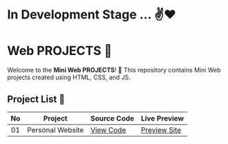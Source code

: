 # In Development Stage ... ✌️❤️


# Web PROJECTS 🚀

Welcome to the **Mini Web PROJECTS**! 🎉 This repository contains Mini Web projects created using HTML, CSS, and JS.

## Project List 📜

|  No | Project         | Source Code                                                          | Live Preview         |
| :-: | ----------------|----------------------------------------------------------------------|-----------------------------------------------------
| 01  | Personal Website     | [View Code]()      | [Preview Site](https://khodaeidev.github.io/Mini-Web-Projects/note-app/)
